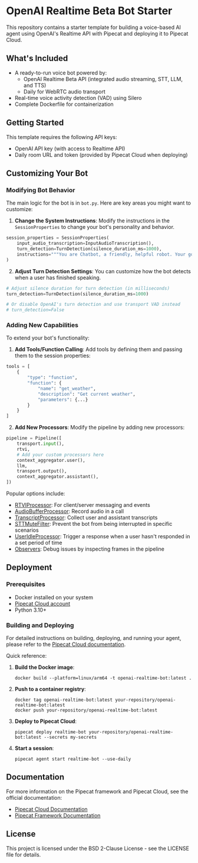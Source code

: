 # OpenAI Realtime Beta Bot Starter

This repository contains a starter template for building a voice-based AI agent using OpenAI's Realtime API with Pipecat and deploying it to Pipecat Cloud.

## What's Included

- A ready-to-run voice bot powered by:
  - OpenAI Realtime Beta API (integrated audio streaming, STT, LLM, and TTS)
  - Daily for WebRTC audio transport
- Real-time voice activity detection (VAD) using Silero
- Complete Dockerfile for containerization

## Getting Started

This template requires the following API keys:

- OpenAI API key (with access to Realtime API)
- Daily room URL and token (provided by Pipecat Cloud when deploying)

## Customizing Your Bot

### Modifying Bot Behavior

The main logic for the bot is in `bot.py`. Here are key areas you might want to customize:

1. **Change the System Instructions**: Modify the instructions in the `SessionProperties` to change your bot's personality and behavior.

```python
session_properties = SessionProperties(
    input_audio_transcription=InputAudioTranscription(),
    turn_detection=TurnDetection(silence_duration_ms=1000),
    instructions="""You are Chatbot, a friendly, helpful robot. Your goal is to demonstrate your capabilities in a succinct way. Your output will be converted to audio so don't include special characters in your answers. Respond to what the user said in a creative and helpful way, but keep your responses brief. Start by introducing yourself.""",
)
```

2. **Adjust Turn Detection Settings**: You can customize how the bot detects when a user has finished speaking.

```python
# Adjust silence duration for turn detection (in milliseconds)
turn_detection=TurnDetection(silence_duration_ms=1000)

# Or disable OpenAI's turn detection and use transport VAD instead
# turn_detection=False
```

### Adding New Capabilities

To extend your bot's functionality:

1. **Add Tools/Function Calling**: Add tools by defining them and passing them to the session properties:

```python
tools = [
    {
        "type": "function",
        "function": {
            "name": "get_weather",
            "description": "Get current weather",
            "parameters": {...}
        }
    }
]
```

2. **Add New Processors**: Modify the pipeline by adding new processors:

```python
pipeline = Pipeline([
    transport.input(),
    rtvi,
    # Add your custom processors here
    context_aggregator.user(),
    llm,
    transport.output(),
    context_aggregator.assistant(),
])
```

Popular options include:

- [RTVIProcessor](https://docs.pipecat.ai/server/frameworks/rtvi/rtvi-processor): For client/server messaging and events
- [AudioBufferProcessor](https://docs.pipecat.ai/server/utilities/audio/audio-recording): Record audio in a call
- [TranscriptProcessor](https://docs.pipecat.ai/server/utilities/transcript-processor): Collect user and assistant transcripts
- [STTMuteFilter](https://docs.pipecat.ai/server/utilities/filters/stt-mute): Prevent the bot from being interrupted in specific scenarios
- [UserIdleProcessor](https://docs.pipecat.ai/server/utilities/user-idle-processor): Trigger a response when a user hasn't responded in a set period of time
- [Observers](https://docs.pipecat.ai/server/utilities/observers/observer-pattern): Debug issues by inspecting frames in the pipeline

## Deployment

### Prerequisites

- Docker installed on your system
- [Pipecat Cloud account](https://pipecat.daily.co)
- Python 3.10+

### Building and Deploying

For detailed instructions on building, deploying, and running your agent, please refer to the [Pipecat Cloud documentation](https://docs.pipecat.daily.co/quickstart).

Quick reference:

1. **Build the Docker image**:

   ```shell
   docker build --platform=linux/arm64 -t openai-realtime-bot:latest .
   ```

2. **Push to a container registry**:

   ```shell
   docker tag openai-realtime-bot:latest your-repository/openai-realtime-bot:latest
   docker push your-repository/openai-realtime-bot:latest
   ```

3. **Deploy to Pipecat Cloud**:

   ```shell
   pipecat deploy realtime-bot your-repository/openai-realtime-bot:latest --secrets my-secrets
   ```

4. **Start a session**:
   ```shell
   pipecat agent start realtime-bot --use-daily
   ```

## Documentation

For more information on the Pipecat framework and Pipecat Cloud, see the official documentation:

- [Pipecat Cloud Documentation](https://docs.pipecat.daily.co)
- [Pipecat Framework Documentation](https://docs.pipecat.ai)

## License

This project is licensed under the BSD 2-Clause License - see the LICENSE file for details.
